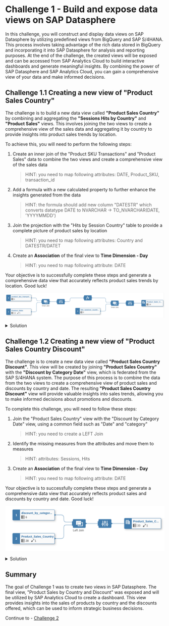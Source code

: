 # Challenge 1 - Build and expose data views on SAP Datasphere

In this challenge, you will construct and display data views on SAP Datasphere by utilizing predefined views from BigQuery and SAP S/4HANA. This process involves taking advantage of the rich data stored in BigQuery and incorporating it into SAP Datasphere for analysis and reporting purposes. At the end of the challenge, the created views will be exposed and can be accessed from SAP Analytics Cloud to build interactive dashboards and generate meaningful insights. By combining the power of SAP Datasphere and SAP Analytics Cloud, you can gain a comprehensive view of your data and make informed decisions.

## Challenge 1.1 Creating a new view of "Product Sales Country" 

The challenge is to build a new data view called **"Product Sales Country"** by combining and aggregating the **"Sessions Hits by Country"** and **"Product Sales"** views. This involves joining the two views to create a comprehensive view of the sales data and aggregating it by country to provide insights into product sales trends by location.

To achieve this, you will need to perform the following steps:

1. Create an inner join of the "Product SKU Transactions" and "Product Sales" data to combine the two views and create a comprehensive view of the sales data
   >HINT: you need to map following attributes: DATE, Product_SKU, transaction_id
2. Add a formula with a new calculated property to further enhance the insights generated from the data
   >HINT: the formula should add new column "DATESTR" which converts datatype DATE to NVARCHAR -> TO_NVARCHAR(DATE, 'YYYYMMDD')
3. Join the projection with the "Hits by Session Country" table to provide a complete picture of product sales by location
   >HINT: you need to map following attributes: Country and DATESTR/DATET
4. Create an **Association** of the final view to **Time Dimension - Day**
   >HINT: you need to map following attribute: DATE

Your objective is to successfully complete these steps and generate a comprehensive data view that accurately reflects product sales trends by location. Good luck!

![Product Sales Country View](../../images/product-sales-country-view.png)

<details>
  <summary>Solution</summary>

1. 👉 Open your [SAP Datasphere](https://ccebd5f3-3595-488d-846d-eda360636613.us10.hcs.cloud.sap/dwaas-ui/index.html#/home) using the provided credentials.
   
   Your user is associated with unique space (PRODUCT_ANALYTICS_\<STUDENT>) where you can work and create your data artifacts. 
   
    ![New View](../../images/dwchome.png)


2. 👉 Go to **SAP Datasphere Data Builder** and create **New Graphical View**
    
    ![New View](../../images/newgraphview.png)


3. 👉 Open the **Shared Objects** from Repository, expand the views and drag and drop the following 3 views into the canvas
    - product_transactions_view
    - Product_Sales
    - hits_sessions_country_view
   
    ![New View](../../images/view1tables.png)


4. 👉 Drag and move **product_sku_transaction_view** on top of **Product_Sales** to create a **JOIN**
   
    ![Join](../../images/join1.png)


5. 👉 Define the following **JOIN** conditions:
    
    - Join Type: *Inner*
    - Mappings (see screenshot): DATE->DATE, Product_SKU->Product_SKU, transaction_id->transaction_id
   
    ![Join](../../images/join1map.png)


6. 👉 Keep the Projection columns unchanged
   
7. 👉 Add new **Calculated Column** (see screenshot below)
   
    ![Join](../../images/cc_column.png)

8. 👉 The idea of the calculated column is to have an additional DATE field with *String* data type, which is required for the next join. Add the following properties to the calculated column.
    - Business Name: *DATESTR*
    - Technical Name: *DATESTR*
    - Data Type: *String*
    - Lenght: *10*
    - Expression: *TO_NVARCHAR(DATE, 'YYYYMMDD')*
   
    ![Join](../../images/cc_column_properties.png)

9. 👉 Drag and move **Calculated Column** on top of **hits_session_country_view** to create the second **JOIN**
   
    ![Join](../../images/join2.png)

10. 👉 Define the following **JOIN** conditions:
    
    - Join Type: *Inner*
    - Mappings (see screenshot): DATESTR->DATET, Country->Country
   
    ![Join](../../images/join2map.png)

11. 👉 Finalyse the view by giving a name, semantic type and expose for consumption
    
    - Business Name: *Product_Sales_Country*
    - Technical Name: *Product_Sales_Country*
    - Semantic Usage: *Analytical Dataset*
    - Expose for Consumption: *On*
   
    ![Join](../../images/finalview1.png)

12. 👉 Create a new **Association**, search for the *"Time Dimension - Day"* and add it as a target.
    
    ![Join](../../images/association2.png)

13. 👉 Create the following mapping: **DATE->Date**
    
    ![Join](../../images/assoc_mapping2.png)

14. 👉 Save and deploy the **Product_Sales_Country** view
    
    ![Join](../../images/savedeploy.png)

</details>

## Challenge 1.2 Creating a new view of "Product Sales Country Discount" 
 
The challenge is to create a new data view called **"Product Sales Country Discount"**. This view will be created by joining **"Product Sales Country"** with the **"Discount by Category Date"** view, which is federated from the SAP S/4HANA system. The purpose of this process is to combine the data from the two views to create a comprehensive view of product sales and discounts by country and date. The resulting **"Product Sales Country Discount"** view will provide valuable insights into sales trends, allowing you to make informed decisions about promotions and discounts.

To complete this challenge, you will need to follow these steps:

1. Join the "Product Sales Country" view with the "Discount by Category Date" view, using a common field such as "Date" and "category"
   >HINT: you need to create a LEFT Join
2. Identify the missing measures from the attributes and move them to measures
   >HINT: attributes: Sessions, Hits
3. Create an **Association** of the final view to **Time Dimension - Day**
   >HINT: you need to map following attribute: DATE

Your objective is to successfully complete these steps and generate a comprehensive data view that accurately reflects product sales and discounts by country and date. Good luck!

![Product Sales Country Discount](../../images/product_sales_country_discount.png)


<details>
  <summary>Solution</summary>

1. 👉 Go to **SAP Datasphere Data Builder** and create **New Graphical View**
    
    ![New View](../../images/newgraphview.png)


2. 👉 Open the **Shared Objects** from Repository, expand the views and drag and drop the **"discount_by_category_date_view"** into the canvas.
3. 👉 Open the **Views** from the Repository and drop the **"Product_Sales_Country"** view into the canvas.
   
    ![New View](../../images/view2tables.png)

4. 👉 Drag and move **discount_by_category_date_view** on top of **Product_Sales_Country** to create a **JOIN**
   
    ![Join](../../images/join3.png)


5. 👉 Define the following **JOIN** conditions:
    
    - Join Type: *Left*
    - Mappings (see screenshot): Date->Date, Product_Category_Enhanced_Ecommerce->category
   
    ![Join](../../images/join3map.png)


6. 👉 Keep the Projection columns unchanged

7. 👉 Finalyse the view by giving a name, semantic type and expose for consumption
    
    - Business Name: *Product_Sales_Country_Discount*
    - Technical Name: *Product_Sales_Country_Discount*
    - Semantic Usage: *Analytical Dataset*
    - Expose for Consumption: *On*
   
    ![Join](../../images/finalview2.png)

8. 👉 Move **Sessions** and **Hits** attributes to **Measures**
    
    ![Join](../../images/att_meas.png)


9. 👉 Create a new **Association**, search for the *"Time Dimension - Day"* and add it as a target.
    
    ![Join](../../images/association2.png)

10. 👉 Create the following mapping: **DATE->Date**
    
    ![Join](../../images/assoc_mapping2.png)

11. 👉 Save and deploy the **Product_Sales_Country_Discount** view
    
    ![Join](../../images/savedeploy.png)

</details>

## Summary

The goal of Challenge 1 was to create two views in SAP Datasphere. The final view, "Product Sales by Country and Discount" was exposed and will be utilized by SAP Analytics Cloud to create a dashboard. This view provides insights into the sales of products by country and the discounts offered, which can be used to inform strategic business decisions. 

Continue to - [Challenge 2](../ex3/README.md)
